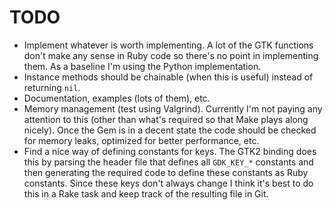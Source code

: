 # TODO

* Implement whatever is worth implementing. A lot of the GTK functions don't
  make any sense in Ruby code so there's no point in implementing them. As a
  baseline I'm using the Python implementation.
* Instance methods should be chainable (when this is useful) instead of
  returning `nil`.
* Documentation, examples (lots of them), etc.
* Memory management (test using Valgrind). Currently I'm not paying any
  attention to this (other than what's required so that Make plays along
  nicely). Once the Gem is in a decent state the code should be checked for
  memory leaks, optimized for better performance, etc.
* Find a nice way of defining constants for keys. The GTK2 binding does this by
  parsing the header file that defines all `GDK_KEY_*` constants and then
  generating the required code to define these constants as Ruby constants.
  Since these keys don't always change I think it's best to do this in a Rake
  task and keep track of the resulting file in Git.
